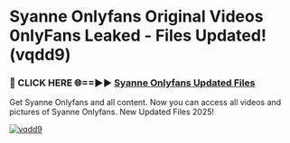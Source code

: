 # Syanne Onlyfans Original Videos 0nlyFans Leaked - Files Updated! (vqdd9)

<h3>🔴 CLICK HERE 🌐==►► <a href="https://tinyurl.com/ehrbuxhb" rel="nofollow">Syanne Onlyfans Updated Files</a></h3>

Get Syanne Onlyfans and all content. Now you can access all videos and pictures of Syanne Onlyfans. New Updated Files 2025!

[![vqdd9](https://i.imgur.com/lVYEuWS.gif)](https://tinyurl.com/ehrbuxhb)
